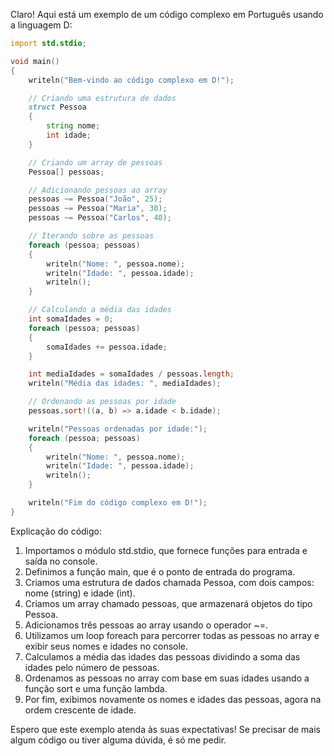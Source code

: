 Claro! Aqui está um exemplo de um código complexo em Português usando a linguagem D:

```d
import std.stdio;

void main()
{
    writeln("Bem-vindo ao código complexo em D!");

    // Criando uma estrutura de dados
    struct Pessoa
    {
        string nome;
        int idade;
    }

    // Criando um array de pessoas
    Pessoa[] pessoas;

    // Adicionando pessoas ao array
    pessoas ~= Pessoa("João", 25);
    pessoas ~= Pessoa("Maria", 30);
    pessoas ~= Pessoa("Carlos", 40);

    // Iterando sobre as pessoas
    foreach (pessoa; pessoas)
    {
        writeln("Nome: ", pessoa.nome);
        writeln("Idade: ", pessoa.idade);
        writeln();
    }

    // Calculando a média das idades
    int somaIdades = 0;
    foreach (pessoa; pessoas)
    {
        somaIdades += pessoa.idade;
    }

    int mediaIdades = somaIdades / pessoas.length;
    writeln("Média das idades: ", mediaIdades);

    // Ordenando as pessoas por idade
    pessoas.sort!((a, b) => a.idade < b.idade);

    writeln("Pessoas ordenadas por idade:");
    foreach (pessoa; pessoas)
    {
        writeln("Nome: ", pessoa.nome);
        writeln("Idade: ", pessoa.idade);
        writeln();
    }

    writeln("Fim do código complexo em D!");
}
```

Explicação do código:

1. Importamos o módulo std.stdio, que fornece funções para entrada e saída no console.
2. Definimos a função main, que é o ponto de entrada do programa.
3. Criamos uma estrutura de dados chamada Pessoa, com dois campos: nome (string) e idade (int).
4. Criamos um array chamado pessoas, que armazenará objetos do tipo Pessoa.
5. Adicionamos três pessoas ao array usando o operador ~=.
6. Utilizamos um loop foreach para percorrer todas as pessoas no array e exibir seus nomes e idades no console.
7. Calculamos a média das idades das pessoas dividindo a soma das idades pelo número de pessoas.
8. Ordenamos as pessoas no array com base em suas idades usando a função sort e uma função lambda.
9. Por fim, exibimos novamente os nomes e idades das pessoas, agora na ordem crescente de idade.

Espero que este exemplo atenda às suas expectativas! Se precisar de mais algum código ou tiver alguma dúvida, é só me pedir.